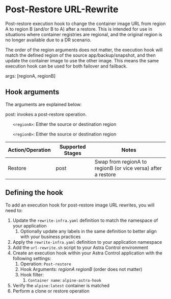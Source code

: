 # Post-Restore URL-Rewrite

Post-restore execution hook to change the container image URL from region A to region B (and/or B to A) after a restore. This is intended for use in situations where container registries are regional, and the original region is no longer available due to a DR scenario.

The order of the region arguments does not matter, the execution hook will match the defined region of the source app/backup/snapshot, and then update the container image to use the other image. This means the same execution hook can be used for both failover and failback.

args: [regionA, regionB]

## Hook arguments

The arguments are explained below:

post: invokes a post-restore operation.

&nbsp;&nbsp;&nbsp;&nbsp;&nbsp;&nbsp;`<regionA>`: Either the source or destination region

&nbsp;&nbsp;&nbsp;&nbsp;&nbsp;&nbsp;`<regionB>`: Either the source or destination region

| Action/Operation | Supported Stages |                 Notes                                        |
| -----------------|------------------|--------------------------------------------------------------|
| Restore          | post             | Swap from regionA to regionB (or vice versa) after a restore |

## Defining the hook

To add an execution hook for post-restore image URL rewrites, you will need to:

1. Update the `rewrite-infra.yaml` definition to match the namespace of your application
    1. Optionally update any labels in the same definition to better align with your business practices
1. Apply the `rewrite-infra.yaml` definition to your application namespace
1. Add the `url-rewrite.sh` script to your Astra Control environment
1. Create an execution hook within your Astra Control application with the following settings:
    1. Operation: `Post-restore`
    1. Hook Arguments: *regionA* *regionB* (order does not matter)
    1. Hook filter:
        1. `Container name`: `alpine-astra-hook`
1. Verify the `alpine:latest` container is matched
1. Perform a clone or restore operation
